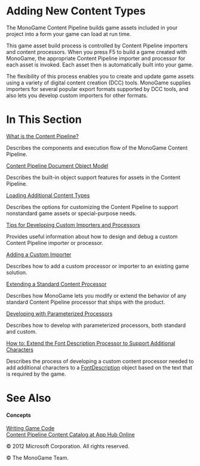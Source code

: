 

# Adding New Content Types

The MonoGame Content Pipeline builds game assets included in your project into a form your game can load at run time.

This game asset build process is controlled by Content Pipeline importers and content processors. When you press F5 to build a game created with MonoGame, the appropriate Content Pipeline importer and processor for each asset is invoked. Each asset then is automatically built into your game.

The flexibility of this process enables you to create and update game assets using a variety of digital content creation (DCC) tools. MonoGame supplies importers for several popular export formats supported by DCC tools, and also lets you develop custom importers for other formats.

# In This Section

[What is the Content Pipeline?](CP_Architecture.md)

Describes the components and execution flow of the MonoGame Content Pipeline.

[Content Pipeline Document Object Model](CP_DOM.md)

Describes the built-in object support features for assets in the Content Pipeline.

[Loading Additional Content Types](CP_Customizing.md)

Describes the options for customizing the Content Pipeline to support nonstandard game assets or special-purpose needs.

[Tips for Developing Custom Importers and Processors](CP_Tips_For_Developing.md)

Provides useful information about how to design and debug a custom Content Pipeline importer or processor.

[Adding a Custom Importer](CP_AddCustomProcImp.md)

Describes how to add a custom processor or importer to an existing game solution.

[Extending a Standard Content Processor](CP_Extend_Processor.md)

Describes how MonoGame lets you modify or extend the behavior of any standard Content Pipeline processor that ships with the product.

[Developing with Parameterized Processors](CP_CustomParamProcs.md)

Describes how to develop with parameterized processors, both standard and custom.

[How to: Extend the Font Description Processor to Support Additional Characters](CP_HowTo_ExtendFontProcessor.md)

Describes the process of developing a custom content processor needed to add additional characters to a [FontDescription](xref:Microsoft.Xna.Framework.Content.Pipeline.Graphics.FontDescription) object based on the text that is required by the game.

# See Also

#### Concepts

[Writing Game Code](ProgrammingGuide.md)  
[Content Pipeline Content Catalog at App Hub Online](http://go.microsoft.com/fwlink/?LinkId=128876)  

© 2012 Microsoft Corporation. All rights reserved.

© The MonoGame Team.
